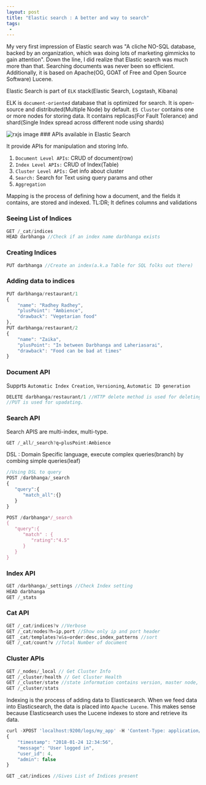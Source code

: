 ```yaml
---
layout: post
title: "Elastic search : A better and way to search"
tags:
 -
---
```


My very first impression of Elastic search was "A cliche NO-SQL database, backed by an organization, which was doing lots of marketing gimmicks to gain attention". Down the line, I did realize that Elastic search was much more than that. Searching documents was never been so efficient. Additionally, it is based on Apache(OG, GOAT of Free and Open Source Software) Lucene.

Elastic Search is part of `ELK` stack(Elastic Search, Logstash, Kibana)

ELK is `document-oriented` database that is optimized for search. It is open-source and distributed(Multiple Node) by default. `ES Cluster` contains one or more nodes for storing data. It contains replicas(For Fault Tolerance) and shard(Single Index spread across different node using shards)

<img src="/as_blog/images/es.png" alt="rxjs image">
### APIs available in Elastic Search

It provide APIs for manipulation and storing Info.

1. `Document Level APIs`: CRUD of document(row)
2. `Index Level APIs:` CRUD of Index(Table)
3. `Cluster Level APIs:` Get info about cluster
4. `Search:` Search for Text using query params and other
5. `Aggregation`

Mapping is the process of defining how a document, and the fields it contains, are stored and indexed. TL:DR; It defines columns and validations

### Seeing List of Indices

```jsx
GET /_cat/indices
HEAD darbhanga //Check if an index name darbhanga exists
```

### Creating Indices

```jsx
PUT darbhanga //Create an index(a.k.a Table for SQL folks out there)
```

### Adding data to indices

```jsx
PUT darbhanga/restaurant/1
{
	"name": "Radhey Radhey",
	"plusPoint": "Ambience",
	"drawback": "Vegetarian food"
},
PUT darbhanga/restaurant/2
{
	"name": "Zaika",
	"plusPoint": "In between Darbhanga and Laheriasarai",
	"drawback": "Food can be bad at times"
}
```

### Document API

Supprts  `Automatic Index Creation`, `Versioning`, `Automatic ID generation`

```jsx
DELETE darbhanga/restaurant/1 //HTTP delete method is used for deleting
//PUT is used for upadating.
```

### Search API

Search APIS are multi-index, multi-type.

```jsx
GET /_all/_search?q=plusPoint:Ambience
```

DSL : Domain Specific language, execute complex queries(branch) by combing simple queries(leaf)

```jsx
//Using DSL to query
POST /darbhanga/_search
{
   "query":{
      "match_all":{}
   }
}

POST /darbhanga*/_search
{
   "query":{
      "match" : {
         "rating":"4.5"
      }
   }
}
```

### Index API

```jsx
GET /darbhanga/_settings //Check Index setting
HEAD darbhanga
GET /_stats
```

### Cat API

```jsx
GET /_cat/indices?v //Verbose
GET /_cat/nodes?h=ip,port //Show only ip and port header
GET _cat/templates?v&s=order:desc,index_patterns //sort
GET /_cat/count?v //Total Number of document
```

### Cluster APIs

```jsx
GET /_nodes/_local // Get Cluster Info
GET /_cluster/health // Get Cluster Health
GET /_cluster/state //state information contains version, master node, other nodes, routing table, metadata and blocks.
GET /_cluster/stats
```

Indexing is the process of adding data to Elasticsearch. When we feed data into Elasticsearch, the data is placed into `Apache Lucene`. This makes sense because Elasticsearch uses the Lucene indexes to store and retrieve its data.

```jsx
curl -XPOST 'localhost:9200/logs/my_app' -H 'Content-Type: application/json' -d'
{
	"timestamp": "2018-01-24 12:34:56",
	"message": "User logged in",
	"user_id": 4,
	"admin": false
}

GET _cat/indices //Gives List of Indices present
```